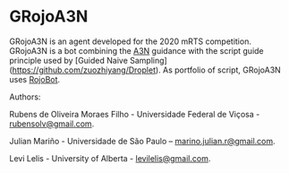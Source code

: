 # GRojoA3N

GRojoA3N is an agent developed for the 2020 mRTS competition. GRojoA3N is a bot combining the [A3N](http://www.dpi.ufv.br/~lelis/papers/2018/moraesMLN18.pdf) guidance with the script guide principle used by [Guided Naive Sampling] (https://github.com/zuozhiyang/Droplet). As portfolio of script, GRojoA3N uses [RojoBot](https://github.com/jr9Hernandez/RojoBot). 

Authors:

Rubens de Oliveira Moraes Filho - Universidade Federal de Viçosa - rubensolv@gmail.com. 

Julian Mariño - Universidade de São Paulo – marino.julian.r@gmail.com. 

Levi Lelis - University of Alberta - levilelis@gmail.com.
